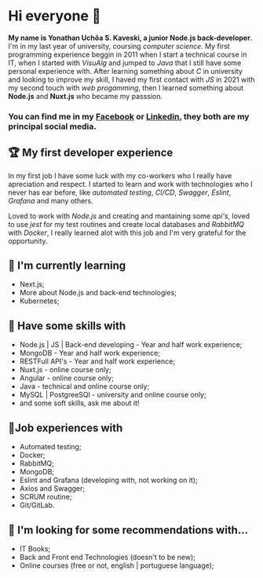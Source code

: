 # Hi everyone 👋

**My name is Yonathan Uchôa S. Kaveski, a junior Node.js back-developer**. I'm in my last year of university, coursing *computer science*.
My first programming experience beggin in 2011 when I start a technical course in IT, when I started with *VisuAlg* and jumped to *Java* that I still have some personal experience with. After learning something about *C* in university and looking to improve my skill, I haved my first contact with *JS* in 2021 with my second touch with *web progamming*, then I learned something about **Node.js** and **Nuxt.js** who became my passsion.

### You can find me in my [Facebook](https://www.facebook.com/yonathan.uchoa) or [Linkedin](https://www.linkedin.com/in/yonathan-kaveski/), they both are my principal social media.

## :trophy: My first developer experience

In my first job I have some luck with my co-workers who I really have apreciation and respect. I started to learn and work with technologies who I never has ear before, like *automated testing*, *CI/CD*, *Swagger*, *Eslint*, *Grafana* and many others.

Loved to work with *Node.js* and creating and mantaining some *api's*, loved to use *jest* for my test routines and create local databases and *RabbitMQ* with *Docker*, I really learned alot with this job and I'm very grateful for the opportunity.

## 🌱 I'm currently learning 
  - Next.js;
  - More about Node.js and back-end technologies;
  - Kubernetes;

## 📜 Have some skills with
 - Node.js | JS | Back-end developing - Year and half work experience;
 - MongoDB - Year and half work experience;
 - RESTFull API's - Year and half work experience;
 - Nuxt.js - online course only;
 - Angular - online course only;
 - Java - technical and online course only;
 - MySQL | PostgreeSQl - university and online course only;
 - and some soft skills, ask me about it!

## 👯Job experiences with
  - Automated testing;
  - Docker;
  - RabbitMQ;
  - MongoDB;
  - Eslint and Grafana (developing with, not working on it);
  - Axios and Swagger;
  - SCRUM routine;
  - Git/GitLab.
 
## 🤔 I'm looking for some recommendations with... 
  - IT Books;
  - Back and Front end Technologies (doesn't to be new);
  - Online courses (free or not, english | portuguese language);
